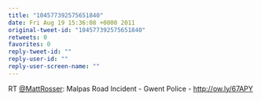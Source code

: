 ```yaml
---
title: "104577392575651840"
date: Fri Aug 19 15:36:08 +0000 2011
original-tweet-id: "104577392575651840"
retweets: 0
favorites: 0
reply-tweet-id: ""
reply-user-id: ""
reply-user-screen-name: ""
---
```

RT <a href="https://twitter.com/MattRosser">@MattRosser</a>: Malpas Road Incident - Gwent Police - http://ow.ly/67APY
